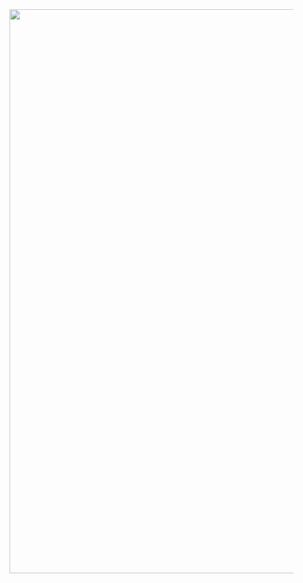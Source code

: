 <div id="header" align="center">
  <img src="https://c.tenor.com/e5-vmCtRTQ8AAAAC/%D0%BF%D0%B0%D0%BF%D0%B8%D1%87-arthas.gif" width="1000"/>
</div>
